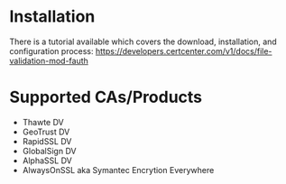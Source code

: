 # Installation

There is a tutorial available which covers the download, installation, and configuration process:
https://developers.certcenter.com/v1/docs/file-validation-mod-fauth

# Supported CAs/Products

 - Thawte DV
 - GeoTrust DV
 - RapidSSL DV
 - GlobalSign DV
 - AlphaSSL DV
 - AlwaysOnSSL aka Symantec Encrytion Everywhere
